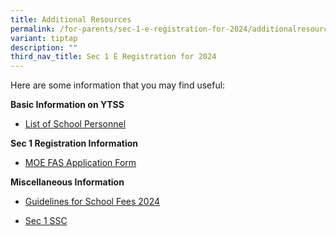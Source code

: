```yaml
---
title: Additional Resources
permalink: /for-parents/sec-1-e-registration-for-2024/additionalresources/
variant: tiptap
description: ""
third_nav_title: Sec 1 E Registration for 2024
---
```

<p>Here are some information that you may find useful:</p><p><strong>Basic Information on YTSS</strong></p><ul data-tight="true" class="tight"><li><p><a href="/files/List of School Personnel.pdf" rel="noopener noreferrer nofollow" target="_blank">List of School Personnel</a></p></li></ul><p><strong>Sec 1 Registration Information</strong></p><ul data-tight="true" class="tight"><li><p><a href="/files/MOE FAS Application Form.pdf" rel="noopener noreferrer nofollow" target="_blank">MOE FAS Application Form</a></p></li></ul><p><strong>Miscellaneous Information</strong></p><ul data-tight="true" class="tight"><li><p><a href="/files/Guidelines_for_School_Fees_2024.pdf" rel="noopener noreferrer nofollow" target="_blank">Guidelines for School Fees 2024</a></p></li><li><p><a href="/files/Sec 1 SSC.pdf" rel="noopener noreferrer nofollow" target="_blank">Sec 1 SSC</a></p></li></ul><p></p>